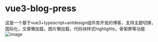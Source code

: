 # vue3-blog-press
这是一个基于vue3+typescript+antdesign组件库开发的博客，支持主题切换，国际化，文章懒加载，图片懒加载，代码块样式highlights，骨架屏等功能
![image](https://user-images.githubusercontent.com/99936595/154608724-50cdc502-5537-433e-b3af-48f90b17173c.png)


